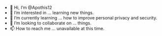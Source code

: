 - 👋 Hi, I’m @Apothis12
- 👀 I’m interested in ... learning new things. 
- 🌱 I’m currently learning ... how to improve personal privacy and security. 
- 💞️ I’m looking to collaborate on ... things.
- 📫 How to reach me ... unavailable at this time.

<!---
Apothis12/Apothis12 is a ✨ special ✨ repository because its `README.md` (this file) appears on your GitHub profile.
You can click the Preview link to take a look at your changes.
--->
